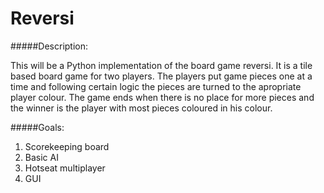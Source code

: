 Reversi
=======

#####Description:

This will be a Python implementation of the board game reversi. It is a tile based board game for two players.
The players put game pieces one at a time and following certain logic the pieces are turned to the apropriate player
colour. The game ends when there is no place for more pieces and the winner is the player with most pieces coloured
in his colour.

#####Goals:

1. Scorekeeping board
2. Basic AI
3. Hotseat multiplayer
4. GUI
